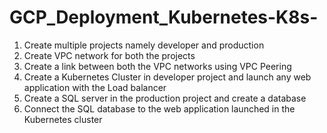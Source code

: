 # GCP_Deployment_Kubernetes-K8s-
1. Create multiple projects namely developer and production
2. Create VPC network for both the projects
3. Create a link between both the VPC networks using VPC Peering
4. Create a Kubernetes Cluster in developer project and launch any web  application with the Load balancer
5. Create a SQL server in the production project and create a database
6. Connect the SQL database to the web application launched in the Kubernetes cluster
